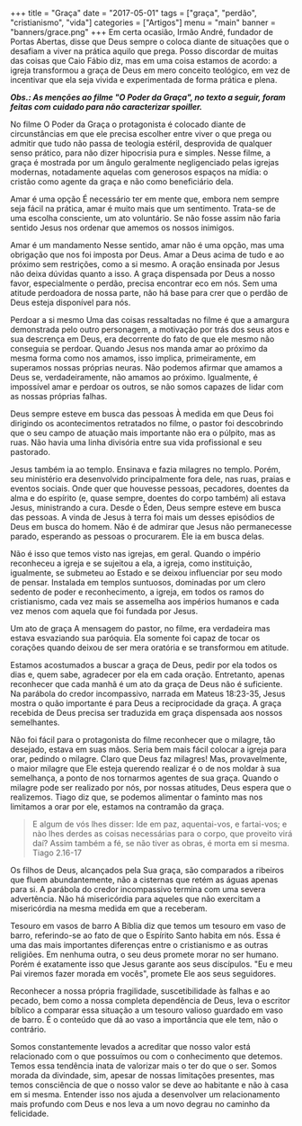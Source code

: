 +++
title = "Graça"
date = "2017-05-01"
tags = ["graça", "perdão", "cristianismo", "vida"]
categories = ["Artigos"]
menu = "main"
banner = "banners/grace.png"
+++
Em certa ocasião, Irmão André, fundador de Portas Abertas, disse que Deus sempre o coloca diante de situações que o desafiam a viver na prática aquilo que prega. Posso discordar de muitas das coisas que Caio Fábio diz, mas em uma coisa estamos de acordo: a igreja transformou a graça de Deus em mero conceito teológico, em vez de incentivar que ela seja vivida e experimentada de forma prática e plena.
<!--more-->

***Obs.: As menções ao filme "O Poder da Graça", no texto a seguir, foram feitas com cuidado para não caracterizar spoiller.***

No filme O Poder da Graça o protagonista é colocado diante de circunstâncias em que ele precisa escolher entre viver o que prega ou admitir que tudo não passa de teologia estéril, desprovida de qualquer senso prático, para não dizer hipocrisia pura e simples. Nesse filme, a graça é mostrada por um ângulo geralmente negligenciado pelas igrejas modernas, notadamente aquelas com generosos espaços na mídia: o cristão como agente da graça e não como beneficiário dela.

Amar é uma opção
É necessário ter em mente que, embora nem sempre seja fácil na prática, amar é muito mais que um sentimento. Trata-se de uma escolha consciente, um ato voluntário. Se não fosse assim não faria sentido Jesus nos ordenar que amemos os nossos inimigos.

Amar é um mandamento
Nesse sentido, amar não é uma opção, mas uma obrigação que nos foi imposta por Deus. Amar a Deus acima de tudo e ao próximo sem restrições, como a si mesmo. A oração ensinada por Jesus não deixa dúvidas quanto a isso. A graça dispensada por Deus a nosso favor, especialmente o perdão, precisa encontrar eco em nós. Sem uma atitude perdoadora de nossa parte, não há base para crer que o perdão de Deus esteja disponível para nós.

Perdoar a si mesmo
Uma das coisas ressaltadas no filme é que a amargura demonstrada pelo outro personagem, a motivação por trás dos seus atos e sua descrença em Deus, era decorrente do fato de que ele mesmo não conseguia se perdoar. Quando Jesus nos manda amar ao próximo da mesma forma como nos amamos, isso implica, primeiramente, em superamos nossas próprias neuras. Não podemos afirmar que amamos a Deus se, verdadeiramente, não amamos ao próximo. Igualmente, é impossível amar e perdoar os outros, se não somos capazes de lidar com as nossas próprias falhas.

Deus sempre esteve em busca das pessoas
À medida em que Deus foi dirigindo os acontecimentos retratados no filme, o pastor foi descobrindo que o seu campo de atuação mais importante não era o púlpito, mas as ruas. Não havia uma linha divisória entre sua vida profissional e seu pastorado.

Jesus também ia ao templo. Ensinava e fazia milagres no templo. Porém, seu ministério era desenvolvido principalmente fora dele, nas ruas, praias e eventos sociais. Onde quer que houvesse pessoas, pecadores, doentes da alma e do espírito (e, quase sempre, doentes do corpo também) ali estava Jesus, ministrando a cura. Desde o Éden, Deus sempre esteve em busca das pessoas. A vinda de Jesus à terra foi mais um desses episódios de Deus em busca do homem. Não é de admirar que Jesus não permanecesse parado, esperando as pessoas o procurarem. Ele ia em busca delas.

Não é isso que temos visto nas igrejas, em geral. Quando o império reconheceu a igreja e se sujeitou a ela, a igreja, como instituição, igualmente, se submeteu ao Estado e se deixou influenciar por seu modo de pensar. Instalada em templos suntuosos, dominadas por um clero sedento de poder e reconhecimento, a igreja, em todos os ramos do cristianismo, cada vez mais se assemelha aos impérios humanos e cada vez menos com aquela que foi fundada por Jesus.

Um ato de graça
A mensagem do pastor, no filme, era verdadeira mas estava esvaziando sua paróquia. Ela somente foi capaz de tocar os corações quando deixou de ser mera oratória e se transformou em atitude.

Estamos acostumados a buscar a graça de Deus, pedir por ela todos os dias e, quem sabe, agradecer por ela em cada oração. Entretanto, apenas reconhecer que cada manhã é um ato da graça de Deus não é suficiente. Na parábola do credor incompassivo, narrada em Mateus 18:23-35, Jesus mostra o quão importante é para Deus a reciprocidade da graça. A graça recebida de Deus precisa ser traduzida em graça dispensada aos nossos semelhantes.

Não foi fácil para o protagonista do filme reconhecer que o milagre, tão desejado, estava em suas mãos. Seria bem mais fácil colocar a igreja para orar, pedindo o milagre. Claro que Deus faz milagres! Mas, provavelmente, o maior milagre que Ele esteja querendo realizar é o de nos moldar à sua semelhança, a ponto de nos tornarmos agentes de sua graça. Quando o milagre pode ser realizado por nós, por nossas atitudes, Deus espera que o realizemos. Tiago diz que, se podemos alimentar o faminto mas nos limitamos a orar por ele, estamos na contramão da graça.

> E algum de vós lhes disser: Ide em paz, aquentai-vos, e fartai-vos; e nào lhes derdes as coisas necessárias para o corpo, que proveito virá daí? Assim também a fé, se não tiver as obras, é morta em si mesma.  
Tiago 2.16-17

Os filhos de Deus, alcançados pela Sua graça, são comparados a ribeiros que fluem abundantemente, não a cisternas que retém as águas apenas para si. A parábola do credor incompassivo termina com uma severa advertência. Não há misericórdia para aqueles que não exercitam a misericórdia na mesma medida em que a receberam.

Tesouro em vasos de barro
A Bíblia diz que temos um tesouro em vaso de barro, referindo-se ao fato de que o Espírito Santo habita em nós. Essa é uma das mais importantes diferenças entre o cristianismo e as outras religiões. Em nenhuma outra, o seu deus promete morar no ser humano. Porém é exatamente isso que Jesus garante aos seus discípulos. "Eu e meu Pai viremos fazer morada em vocês", promete Ele aos seus seguidores.

Reconhecer a nossa própria fragilidade, suscetibilidade às falhas e ao pecado, bem como a nossa completa dependência de Deus, leva o escritor bíblico a comparar essa situação a um tesouro valioso guardado em vaso de barro. É o conteúdo que dá ao vaso a importância que ele tem, não o contrário.

Somos constantemente levados a acreditar que nosso valor está relacionado com o que possuímos ou com o conhecimento que detemos. Temos essa tendência inata de valorizar mais o ter do que o ser. Somos morada da divindade, sim, apesar de nossas limitações presentes, mas temos consciência de que o nosso valor se deve ao habitante e não à casa em si mesma. Entender isso nos  ajuda a desenvolver um relacionamento mais profundo com Deus e nos leva a um novo degrau no caminho da felicidade.

